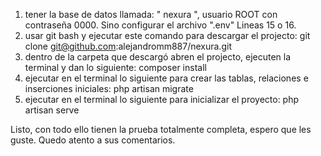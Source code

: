1. tener la base de datos llamada: " nexura ", usuario ROOT con contraseña 0000. Sino configurar el archivo ".env" Lineas 15 o 16.
2. usar git bash y ejecutar este comando para descargar el projecto:        git clone git@github.com:alejandromm887/nexura.git
3. dentro de la carpeta que descargó abren el projecto, ejecuten la terminal y dan lo siguiente:        composer install
4. ejecutar en el terminal lo siguiente para crear las tablas, relaciones e inserciones iniciales:      php artisan migrate
5. ejecutar en el terminal lo siguiente para inicializar el proyecto:       php artisan serve

Listo, con todo ello tienen la prueba totalmente completa, espero que les guste. Quedo atento a sus comentarios.
